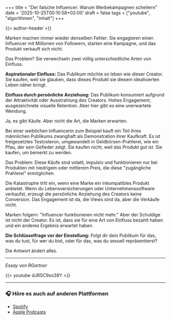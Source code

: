 +++
title = "Der falsche Influencer: Warum Werbekampagnen scheitern"
date = '2025-10-25T00:10:58+02:00'
draft = false
tags = ["youtube", "algorithmen", "inhalt"]
+++

{{< author-header >}}

Marken machen immer wieder denselben Fehler: Sie engagieren einen Influencer mit Millionen von Followern, starten eine Kampagne, und das Produkt verkauft sich nicht.

Das Problem? Sie verwechseln zwei völlig unterschiedliche Arten von Einfluss.

**Aspirationaler Einfluss:** Das Publikum möchte so leben wie dieser Creator. Sie kaufen, weil sie glauben, dass dieses Produkt sie diesem idealisierten Leben näher bringt.

**Einfluss durch persönliche Anziehung:** Das Publikum konsumiert aufgrund der Attraktivität oder Ausstrahlung des Creators. Hohes Engagement, ausgezeichnete visuelle Retention. Aber hier gibt es eine unerwartete Wendung.

Ja, es gibt Käufe. Aber nicht die Art, die Marken erwarten.

Bei einer weiblichen Influencerin zum Beispiel kauft ein Teil ihres männlichen Publikums zwanghaft als Demonstration ihrer Kaufkraft. Es ist freigesetztes Testosteron, umgewandelt in Geldbörsen-Prahlerei, wie ein Pfau, der sein Gefieder zeigt. Sie kaufen nicht, weil das Produkt gut ist. Sie kaufen, um bemerkt zu werden.

Das Problem: Diese Käufe sind volatil, impulsiv und funktionieren nur bei Produkten mit niedrigem oder mittlerem Preis, die diese "zugängliche Prahlerei" ermöglichen.

Die Katastrophe tritt ein, wenn eine Marke ein inkompatibles Produkt anbietet. Wenn du Lebensversicherungen oder Unternehmenssoftware verkaufst, erzeugt die persönliche Anziehung des Creators keine Conversion. Das Engagement ist da, die Views sind da, aber die Verkäufe nicht.

Marken folgern: "Influencer funktionieren nicht mehr." Aber der Schuldige ist nicht der Creator. Es ist, dass sie für eine Art von Einfluss bezahlt haben und ein anderes Ergebnis erwartet haben.

**Die Schlüsselfrage vor der Einstellung:** Folgt dir dein Publikum für das, was du tust, für wer du bist, oder für das, was du sexuell repräsentierst?

Die Antwort ändert alles.

---

*Essay von RGartner*

{{< youtube dJRSC9xo38Y >}}

---

### 🎧 Höre es auch auf anderen Plattformen

- [Spotify](https://open.spotify.com/episode/5lPfuzID3WqagLYWzfWefn)  
- [Apple Podcasts](https://podcasts.apple.com/es/podcast/der-falsche-influencer-warum-werbekampagnen-scheitern/id1847078243?i=1000733385691)